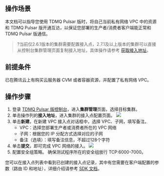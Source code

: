 ## 操作场景

本文档可以指导您使用 TDMQ Pulsar 版时，将自己当前私有网络 VPC 中的资源和 TDMQ Pulsar 版开通互访，以保证您部署的生产者/消费者客户端能正常和 TDMQ Pulsar 版通信。

> ?当前仅2.6.1版本的集群需要配置接入点，2.7.1及以上版本的集群可以直接从控制台集群管理页面复制接入地址，具体操作请参考 [获取接入地址](https://cloud.tencent.com/document/product/1179/52145#.E8.8E.B7.E5.8F.96.E6.8E.A5.E5.85.A5.E5.9C.B0.E5.9D.80.3Ca-id.3D.22.E8.8E.B7.E5.8F.96.E6.8E.A5.E5.85.A5.E5.9C.B0.E5.9D.80.22.3E.3C.2Fa.3E)。

## 前提条件

已在腾讯云上有购买云服务器 CVM 或者容器资源，并配置了私有网络 VPC。

## 操作步骤

1. 登录 [TDMQ Pulsar 版控制台](https://console.cloud.tencent.com/tdmq)，进入**集群管理**页面，选择目标集群。
2. 单击操作列的**接入地址**，进入集群的接入点配置页面。
   ![](https://main.qcloudimg.com/raw/8053b5772d1f4ccbcd89a3a77075c42b.png)
3. 单击**新建**，在新建 VPC 接入点对话框中，选择 VPC、子网，填写备注。
	- VPC：选择您部署生产者或消费者所在的 VPC 网络
	- 子网：根据您的 IP 分配方式选择对应的子网
	- 备注（选填）：填写备注信息，不超过128个字符
4. 单击**提交**，即可完成 VPC 网络的接入。
   ![](https://main.qcloudimg.com/raw/afa7f4d50ab58b76b015735906e89640.png)
5. 配置安全组策略。
   确保测试程序所在的安全组放行 TCP:6000-7000。

您可以在接入点列表中看到已创建的接入点记录，其中有您需要在客户端配置的参数（路由 ID 和地址），详细介绍请参考 [SDK 文档](https://cloud.tencent.com/document/product/1179/48553)。
